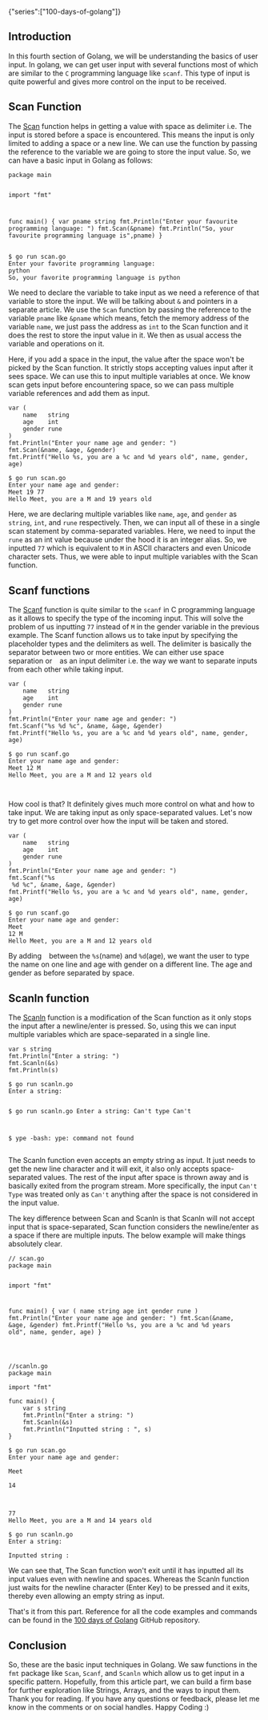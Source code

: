 {"series":["100-days-of-golang"]}

<h2>Introduction</h2>
<p>In this fourth section of Golang, we will be understanding the basics of user input. In golang, we can get user input with several functions most of which are similar to the <code>C</code> programming language like <code>scanf</code>. This type of input is quite powerful and gives more control on the input to be received.</p>
<h2>Scan Function</h2>
<p>The <a href="https://pkg.go.dev/fmt#Scan">Scan</a> function helps in getting a value with space as delimiter i.e. The input is stored before a space is encountered. This means the input is only limited to adding a space or a new line. We can use the function by passing the reference to the variable we are going to store the input value. So, we can have a basic input in Golang as follows:</p>
<pre><code class="language-go">package main

import &quot;fmt&quot;

func main() {
    var pname string
    fmt.Println(&quot;Enter your favourite programming language: &quot;)
    fmt.Scan(&amp;pname)
    fmt.Println(&quot;So, your favourite programming language is&quot;,pname)
}
</code></pre>
<pre><code>$ go run scan.go
Enter your favorite programming language:
python
So, your favorite programming language is python
</code></pre>
<p>We need to declare the variable to take input as we need a reference of that variable to store the input. We will be talking about <code>&amp;</code> and pointers in a separate article. We use the <code>Scan</code> function by passing the reference to the variable <code>pname</code> like <code>&amp;pname</code> which means, fetch the memory address of the variable <code>name</code>, we just pass the address as <code>int</code> to the Scan function and it does the rest to store the input value in it. We then as usual access the variable and operations on it.</p>
<p>Here, if you add a space in the input, the value after the space won't be picked by the Scan function. It strictly stops accepting values input after it sees space. We can use this to input multiple variables at once. We know scan gets input before encountering space, so we can pass multiple variable references and add them as input.</p>
<pre><code class="language-go">var (
    name   string
    age    int
    gender rune
)
fmt.Println(&quot;Enter your name age and gender: &quot;)
fmt.Scan(&amp;name, &amp;age, &amp;gender)
fmt.Printf(&quot;Hello %s, you are a %c and %d years old&quot;, name, gender, age)
</code></pre>
<pre><code>$ go run scan.go
Enter your name age and gender:
Meet 19 77
Hello Meet, you are a M and 19 years old
</code></pre>
<p>Here, we are declaring multiple variables like <code>name</code>, <code>age</code>, and <code>gender</code> as <code>string</code>, <code>int</code>, and <code>rune</code> respectively. Then, we can input all of these in a single scan statement by comma-separated variables. Here, we need to input the <code>rune</code> as an int value because under the hood it is an integer alias. So, we inputted <code>77</code> which is equivalent to <code>M</code> in ASCII characters and even Unicode character sets. Thus, we were able to input multiple variables with the Scan function.</p>
<h2>Scanf functions</h2>
<p>The <a href="https://pkg.go.dev/fmt#Scanf">Scanf</a> function is quite similar to the <code>scanf</code> in C programming language as it allows to specify the type of the incoming input. This will solve the problem of us inputting <code>77</code> instead of <code>M</code> in the gender variable in the previous example. The Scanf function allows us to take input by specifying the placeholder types and the delimiters as well. The delimiter is basically the separator between two or more entities. We can either use space separation or <code> </code> as an input delimiter i.e. the way we want to separate inputs from each other while taking input.</p>
<pre><code class="language-go">var (
    name   string
    age    int
    gender rune
)
fmt.Println(&quot;Enter your name age and gender: &quot;)
fmt.Scanf(&quot;%s %d %c&quot;, &amp;name, &amp;age, &amp;gender)
fmt.Printf(&quot;Hello %s, you are a %c and %d years old&quot;, name, gender, age)
</code></pre>
<pre><code>$ go run scanf.go
Enter your name age and gender:
Meet 12 M
Hello Meet, you are a M and 12 years old


</code></pre>
<p>How cool is that? It definitely gives much more control on what and how to take input. We are taking input as only space-separated values. Let's now try to get more control over how the input will be taken and stored.</p>
<pre><code class="language-go">var (
    name   string
    age    int
    gender rune
)
fmt.Println(&quot;Enter your name age and gender: &quot;)
fmt.Scanf(&quot;%s 
 %d %c&quot;, &amp;name, &amp;age, &amp;gender)
fmt.Printf(&quot;Hello %s, you are a %c and %d years old&quot;, name, gender, age)
</code></pre>
<pre><code>$ go run scanf.go
Enter your name age and gender:
Meet
12 M
Hello Meet, you are a M and 12 years old
</code></pre>
<p>By adding <code> </code> between the <code>%s</code>(name) and <code>%d</code>(age), we want the user to type the name on one line and age with gender on a different line. The age and gender as before separated by space.</p>
<h2>Scanln function</h2>
<p>The <a href="https://pkg.go.dev/fmt#Scanln">Scanln</a> function is a modification of the Scan function as it only stops the input after a newline/enter is pressed.  So, using this we can input multiple variables which are space-separated in a single line.</p>
<pre><code class="language-go">var s string
fmt.Println(&quot;Enter a string: &quot;)
fmt.Scanln(&amp;s)
fmt.Println(s)
</code></pre>
<pre><code>$ go run scanln.go
Enter a string:



$ go run scanln.go
Enter a string:
Can't type
Can't

$ ype
-bash: ype: command not found
</code></pre>
<p>The Scanln function even accepts an empty string as input. It just needs to get the new line character and it will exit, it also only accepts space-separated values. The rest of the input after space is thrown away and is basically exited from the program stream. More specifically, the input <code>Can't Type</code> was treated only as <code>Can't</code> anything after the space is not considered in the input value.</p>
<p>The key difference between Scan and Scanln is that Scanln will not accept input that is space-separated, Scan function considers the newline/enter as a space if there are multiple inputs. The below example will make things absolutely clear.</p>
<pre><code class="language-go">// scan.go
package main

import &quot;fmt&quot;

func main() {
    var (
        name   string
        age    int
        gender rune
    )
    fmt.Println(&quot;Enter your name age and gender: &quot;)
    fmt.Scan(&amp;name, &amp;age, &amp;gender)
    fmt.Printf(&quot;Hello %s, you are a %c and %d years old&quot;, name, gender, age)
}

</code></pre>
<pre><code class="language-go">//scanln.go
package main

import &quot;fmt&quot;

func main() {
    var s string
    fmt.Println(&quot;Enter a string: &quot;)
    fmt.Scanln(&amp;s)
    fmt.Println(&quot;Inputted string : &quot;, s)
}
</code></pre>
<pre><code>$ go run scan.go
Enter your name age and gender:

Meet

14



77
Hello Meet, you are a M and 14 years old

$ go run scanln.go
Enter a string:

Inputted string :
</code></pre>
<p>We can see that, The Scan function won't exit until it has inputted all its input values even with newline and spaces. Whereas the Scanln function just waits for the newline character (Enter Key) to be pressed and it exits, thereby even allowing an empty string as input.</p>
<p>That's it from this part. Reference for all the code examples and commands can be found in the <a href="https://github.com/mr-destructive/100-days-of-golang/">100 days of Golang</a> GitHub repository.</p>
<h2>Conclusion</h2>
<p>So, these are the basic input techniques in Golang. We saw functions in the <code>fmt</code> package like <code>Scan</code>, <code>Scanf</code>, and <code>Scanln</code> which allow us to get input in a specific pattern. Hopefully, from this article part, we can build a firm base for further exploration like Strings, Arrays, and the ways to input them. Thank you for reading. If you have any questions or feedback, please let me know in the comments or on social handles. Happy Coding :)</p>
